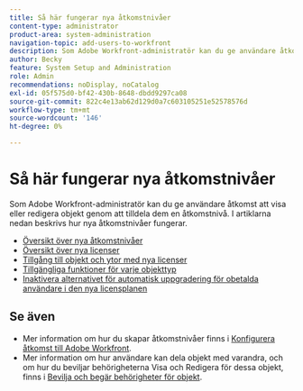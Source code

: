 ```yaml
---
title: Så här fungerar nya åtkomstnivåer
content-type: administrator
product-area: system-administration
navigation-topic: add-users-to-workfront
description: Som Adobe Workfront-administratör kan du ge användare åtkomst att visa eller redigera objekt genom att tilldela dem en åtkomstnivå. I artiklarna nedan beskrivs hur nya åtkomstnivåer fungerar.
author: Becky
feature: System Setup and Administration
role: Admin
recommendations: noDisplay, noCatalog
exl-id: 05f575d0-bf42-430b-8648-dbdd9297ca08
source-git-commit: 822c4e13ab62d129d0a7c603105251e52578576d
workflow-type: tm+mt
source-wordcount: '146'
ht-degree: 0%

---
```


# Så här fungerar nya åtkomstnivåer

Som Adobe Workfront-administratör kan du ge användare åtkomst att visa eller redigera objekt genom att tilldela dem en åtkomstnivå. I artiklarna nedan beskrivs hur nya åtkomstnivåer fungerar.

* [Översikt över nya åtkomstnivåer](/help/quicksilver/administration-and-setup/add-users/how-access-levels-work/access-level-overview.md)
* [Översikt över nya licenser](/help/quicksilver/administration-and-setup/add-users/how-access-levels-work/licenses-overview.md)
* [Tillgång till objekt och ytor med nya licenser](/help/quicksilver/administration-and-setup/add-users/how-access-levels-work/access-to-objects-areas-license-types.md)
* [Tillgängliga funktioner för varje objekttyp](/help/quicksilver/administration-and-setup/add-users/how-access-levels-work/functionality-available-for-objects.md)
* [Inaktivera alternativet för automatisk uppgradering för obetalda användare i den nya licensplanen](/help/quicksilver/administration-and-setup/add-users/how-access-levels-work/disable-auto-upgrade.md)

## Se även

* Mer information om hur du skapar åtkomstnivåer finns i [Konfigurera åtkomst till Adobe Workfront](../../../administration-and-setup/add-users/configure-and-grant-access/configure-access.md).
* Mer information om hur användare kan dela objekt med varandra, och om hur du beviljar behörigheterna Visa och Redigera för dessa objekt, finns i [Bevilja och begär behörigheter för objekt](../../../workfront-basics/grant-and-request-access-to-objects/grant-and-request-access-to-objects.md).
